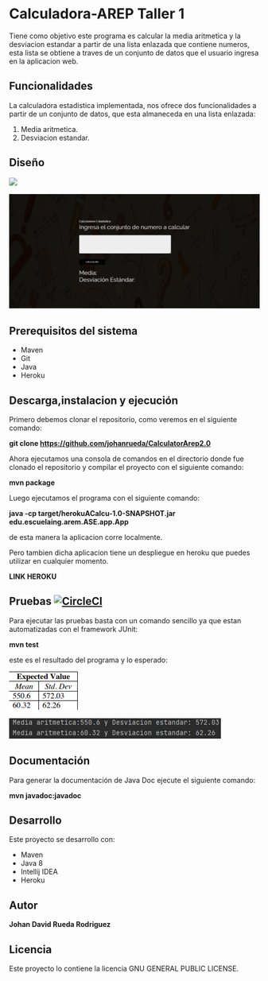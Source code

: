 # Calculadora-AREP Taller 1
Tiene como objetivo este programa es calcular la media aritmetica y la desviacion estandar a partir de una lista enlazada que contiene numeros, esta lista se obtiene a traves de un conjunto de datos que el usuario ingresa en la aplicacion web.

## Funcionalidades
La calculadora estadistica implementada, nos ofrece dos funcionalidades a partir de un conjunto de datos, que esta almaneceda en una lista enlazada:
1) Media aritmetica.
2) Desviacion estandar.

## Diseño
![](img/diseño.png)


![](img/web.png)

## Prerequisitos del sistema
* Maven
* Git
* Java
* Heroku

## Descarga,instalacion y ejecución
Primero debemos clonar el repositorio, como veremos en el siguiente comando:

**git clone https://github.com/johanrueda/CalculatorArep2.0**

Ahora ejecutamos una consola de comandos en el directorio donde fue clonado el repositorio y compilar el proyecto con el siguiente comando:

**mvn package**

Luego ejecutamos el programa con el siguiente comando:

**java -cp target/herokuACalcu-1.0-SNAPSHOT.jar edu.escuelaing.arem.ASE.app.App**

de esta manera la aplicacion corre localmente.

Pero tambien dicha aplicacion tiene un despliegue en heroku que puedes utilizar en cualquier momento.

**LINK HEROKU**

## Pruebas [![CircleCI](https://circleci.com/gh/johanrueda/CalculatorArep2.0.svg?style=svg)](https://circleci.com/gh/johanrueda/CalculatorArep2.0)

Para ejecutar las pruebas basta con un comando sencillo ya que estan automatizadas con el framework JUnit:

**mvn test**

este es el resultado del programa y lo esperado:


![](img/pruebase.png)


![](img/resultado.png)

## Documentación

Para generar la documentación de Java Doc ejecute el siguiente comando:

**mvn javadoc:javadoc**

## Desarrollo

Este proyecto se desarrollo con:
* Maven
* Java 8
* Intellij IDEA
* Heroku

## Autor

**Johan David Rueda Rodriguez**

## Licencia
Este proyecto lo contiene la licencia GNU GENERAL PUBLIC LICENSE.
